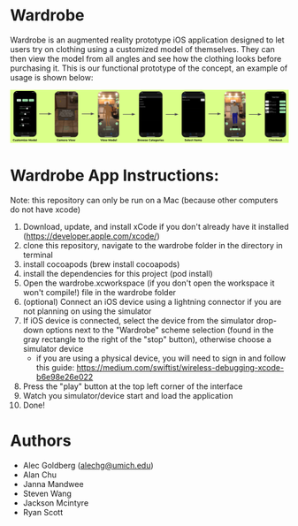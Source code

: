 # Wardrobe

Wardrobe is an augmented reality prototype iOS application designed to let users try on clothing using a customized model of themselves. They can then view the model from all angles and see how the clothing looks before purchasing it. This is our functional prototype of the concept, an example of usage is shown below:

![](readme_files/readm1.png)

# Wardrobe App Instructions:

Note: this repository can only be run on a Mac (because other computers do not have xcode)

1.  Download, update, and install xCode if you don't already have it installed (https://developer.apple.com/xcode/)
2.  clone this repository, navigate to the wardrobe folder in the directory in terminal
3.  install cocoapods (brew install cocoapods)
4.  install the dependencies for this project (pod install)
5.  Open the wardrobe.xcworkspace (if you don't open the workspace it won't compile!) file in the wardrobe folder
6.  (optional) Connect an iOS device using a lightning connector if you are not planning on using the simulator
7.  If iOS device is connected, select the device from the simulator drop-down options next to the "Wardrobe" scheme selection
    (found in the gray rectangle to the right of the "stop" button), otherwise choose a simulator device
    * if you are using a physical device, you will need to sign in and follow this guide: https://medium.com/swiftist/wireless-debugging-xcode-b6e98e26e022
8.  Press the "play" button at the top left corner of the interface
9.  Watch you simulator/device start and load the application
10.  Done!

# Authors
* Alec Goldberg (alechg@umich.edu)
* Alan Chu
* Janna Mandwee
* Steven Wang
* Jackson Mcintyre
* Ryan Scott
